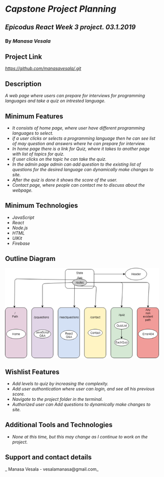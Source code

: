 # _Capstone Project Planning_

## _Epicodus React Week 3 project. 03.1.2019_

### By _**Manasa Vesala**_

## Project Link

_https://github.com/manasavesala/.git_

## Description

_A web page where users can prepare for interviews for programming languages and take a quiz on intrested language._

## Minimum Features

* _It consists of home page, where user have different programming languages to select._
* _if a user clicks or selects a programming language then he can see list of may question and answers where he can prepare for interview._
* _In home page there is a link for Quiz, where it takes to another page with list of topics for quiz._
* _If user clicks on the topic he can take the quiz._ 
* _In the admin page admin can add question to the existing list of questions for the desired language can dynamically make changes to site._
* _After the quiz is done it shows the score of the user._
* _Contact page, where people can contact me to discuss about the webpage._

## Minimum Technologies

* _JavaScript_
* _React_
* _Node.js_
* _HTML_
* _UIKit_
* _Firebase_

## Outline Diagram

![Diagram](Diagram.png)

## Wishlist Features

* _Add levels to quiz by increasing the complexity._
* _Add user authontication where user can login, and see all his previous score._
* _Navigate to the project folder in the terminal._
* _Authorized user can Add questions to dynamically make changes to site._

## Additional Tools and Technologies

* _None at this time, but this may change as I continue to work on the project._

## Support and contact details

_ Manasa Vesala - vesalamanasa@gmail.com_